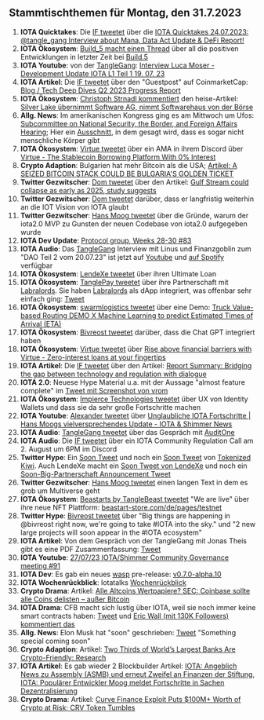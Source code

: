 ## Stammtischthemen für Montag, den 31.7.2023

1. **IOTA Quicktakes**: Die [IF tweetet](https://twitter.com/iota/status/1683401768250605569?s=20) über die [IOTA Quicktakes 24.07.2023: @tangle_gang Interview about Mana, Data Act Update & DeFi Report!](https://www.youtube.com/watch?v=uHPgub0dEDc)
2. **IOTA Ökosystem**: [Build_5 macht einen Thread](https://twitter.com/build5tech/status/1683736793697652736?s=20) über all die positiven Entwicklungen in letzter Zeit bei [Build.5](https://twitter.com/build5tech)
3. **IOTA Youtube**: von der [TangleGang](https://twitter.com/GangTangleTalk): [Interview Luca Moser - Development Update IOTA L1 Teil 1 19. 07. 23](https://www.youtube.com/watch?v=aOuK2T_52aM)
4. **IOTA Artikel**: Die [IF tweetet](https://twitter.com/iota/status/1683930120417841158?s=20) über den "Guestpost" auf CoinmarketCap: [Blog / Tech Deep Dives Q2 2023 Progress Report](https://coinmarketcap.com/community/articles/64a2c779752ef75120c19f3a/)
5. **IOTA Ökosystem**: [Christoph Strnadl kommentiert](https://twitter.com/archimate/status/1683951022190764032?s=20) den heise-Artikel: [Silver Lake übernimmt Software AG, nimmt Softwarehaus von der Börse](https://www.heise.de/news/Software-AG-US-Investor-uebernimmt-aeltestes-deutsches-Softwarehaus-9224926.html)
6. **Allg. News**: Im amerikanischen Kongress ging es am Mittwoch um Ufos: [Subcommittee on National Security, the Border, and Foreign Affairs Hearing](https://www.youtube.com/watch?v=KQ7Dw-739VY); Hier ein [Ausschnitt](https://twitter.com/disclosetv/status/1684234509485473792?s=20), in dem gesagt wird, dass es sogar nicht menschliche Körper gibt 
7. **IOTA Ökosystem**: [Virtue tweetet](https://twitter.com/Virtue_Money/status/1682746130772238337?s=20) über ein AMA in ihrem Discord über [Virtue - The Stablecoin Borrowing Platform With 0% Interest](https://medium.com/@Virtue_Money/introducing-virtue-the-stablecoin-borrowing-platform-with-0-interest-3c6c23f541b7)
8. **Crypto Adaption**: Bulgarien hat mehr Bitcoin als die USA; [Artikel: A SEIZED BITCOIN STACK COULD BE BULGARIA'S GOLDEN TICKET](https://bitcoinmagazine.com/culture/the-future-for-bulgaria-seized-bitcoin)
9. **Twitter Gezwitscher**: [Dom tweetet](https://twitter.com/DomSchiener/status/1683891556682432522?s=20) über den Artikel: [Gulf Stream could collapse as early as 2025, study suggests](https://www.theguardian.com/environment/2023/jul/25/gulf-stream-could-collapse-as-early-as-2025-study-suggests)
10. **Twitter Gezwitscher**: [Dom tweetet](https://twitter.com/DomSchiener/status/1684154972244684800?s=20) darüber, dass er langfristig weiterhin an die IOT Vision von IOTA glaubt
11. **Twitter Gezwitscher**: [Hans Moog tweetet](https://twitter.com/hus_qy/status/1684388380212174849?s=20) über die Gründe, warum der iota2.0 MVP zu Gunsten der neuen Codebase von iota2.0 aufgegeben wurde
12. **IOTA Dev Update**: [Protocol group, Weeks 28-30 #83](https://github.com/iotaledger/research-updates/discussions/83)
13. **IOTA Audio**: Das [TangleGang](https://twitter.com/GangTangleTalk) Interview mit Linus und Finanzgoblin zum "DAO Teil 2 vom 20.07.23" ist jetzt auf [Youtube](https://www.youtube.com/watch?v=XtE6kHBdpBU) und [auf Spotify](https://podcasters.spotify.com/pod/show/tangle-gang/episodes/Interview-mit-Linus-und-Finanzgoblin-DAO-Teil-2-vom-20-07-23-e27bilq) verfügbar
14. **IOTA Ökosystem**: [LendeXe tweetet](https://twitter.com/LendeXeFinance/status/1684322432859906048?s=20) über ihren Ultimate Loan
15. **IOTA Ökosystem**: [TanglePay tweetet](https://twitter.com/tanglepaycom/status/1684444146474577923?s=20) über ihre Partnerschaft mit [Labralords](https://twitter.com/labralords). Sie haben [Labralords](https://labralords.com/) als dApp integriert, was offenbar sehr einfach ging: [Tweet](https://twitter.com/labralords/status/1684439107810754560?s=20)
16. **IOTA Ökosystem**: [swarmlogistics tweetet](https://twitter.com/SwarmLogistics/status/1684493388257665025?s=20) über eine Demo: [Truck Value-based Routing DEMO X Machine Learning to predict Estimated Times of Arrival (ETA)](https://www.youtube.com/watch?v=AmyICINOBbw)
17. **IOTA Ökosystem**: [Bivreost tweetet](https://twitter.com/bivreost/status/1684613618984157193?s=20) darüber, dass die Chat GPT integriert haben
18. **IOTA Ökosystem**: [Virtue tweetet](https://twitter.com/Virtue_Money/status/1684568828423077888?s=20) über [Rise above financial barriers with Virtue - Zero-interest loans at your fingertips](https://virtue.money/)
19. **IOTA Artikel**: Die [IF tweetet](https://twitter.com/iota/status/1684654897717796864?s=20) über den Artikel: [Report Summary: Bridging the gap between technology and regulation with dialogue](https://apolitical.co/solution-articles/en/report-summary-bridging-the-gap-between-technology-and-regulation-with-dialogue)
20. **IOTA 2.0**: Neuese Hype Material u.a. mit der Aussage "almost feature complete" im [Tweet mit Screenshot von vrom](https://twitter.com/Vrom14286662/status/1684784990687510528?s=20)
21. **IOTA Ökosystem**: [Impierce Technologies tweetet](https://twitter.com/ImpierceTech/status/1684473568648724482?s=20) über UX von Identity Wallets und dass sie da sehr große Fortschritte machen
22. **IOTA Youtube**: [Alexander tweetet](https://twitter.com/shortaktien/status/1684919501970681856?s=20) über [Unglaubliche IOTA Fortschritte | Hans Moogs vielversprechendes Update - IOTA & Shimmer News](https://www.youtube.com/watch?v=jpRZTqAccHY)
23. **IOTA Audio**: [TangleGang tweetet](https://twitter.com/GangTangleTalk/status/1684859386701762560?s=20) über das Gespräch mit [AuditOne](https://twitter.com/auditone_team)
24. **IOTA Audio**: Die [IF tweetet](https://twitter.com/iota/status/1684911603064479744?s=20) über ein IOTA Community Regulation Call am 2. August um 6PM im Discord
25. **Twitter Hype**: Ein [Soon Tweet](https://twitter.com/tokenizedkiwi/status/1684932073792913409?s=20) und noch ein [Soon Tweet](https://twitter.com/tokenizedkiwi/status/1685651458505723906?s=20) von [Tokenized Kiwi](https://twitter.com/tokenizedkiwi). Auch LendeXe macht ein [Soon Tweet von LendeXe](https://twitter.com/nozar_lendexe/status/1684836710620831750?s=20) und noch ein [Soon-Big-Partnerschaft Announcement Tweet](https://twitter.com/LendeXeFinance/status/1685915215815196672?s=20)
26. **Twitter Gezwitscher**: [Hans Moog tweetet](https://twitter.com/hus_qy/status/1674490612437905428?s=20) einen langen Text in dem es grob um Multiverse geht
27. **IOTA Ökosystem**: [Beastarts by TangleBeast tweetet](https://twitter.com/tanglebeasts/status/1684959531783053312?s=20) "We are live" über ihre neue NFT Plattform: [beastart-store.com/de/pages/testnet](https://beastart-store.com/de/pages/testnet)
28. **Twitter Hype**: [Bivreost tweetet](https://twitter.com/RodionVikol/status/1684235799137595401?s=20) über "Big things are happening in @bivreost right now, we're going to take #IOTA into the sky." und "2 new large projects will soon appear in the #IOTA ecosystem"
29. **IOTA Artikel**: Von dem Gespräch von der TangleGang mit Jonas Theis gibt es eine PDF Zusammenfassung: [Tweet](https://twitter.com/GangTangleTalk/status/1685195214950920193?s=20)
30. **IOTA Youtube**: [27/07/23 IOTA/Shimmer Community Governance meeting #91](https://www.youtube.com/watch?v=QtPdILChlyI)
31. **IOTA Dev**: Es gab ein neues [wasp](https://github.com/iotaledger/wasp) pre-release: [v0.7.0-alpha.10](https://github.com/iotaledger/wasp/releases/tag/v0.7.0-alpha.10)
32. **IOTA Wochenrückblick**: Iotatalks [Wochenrückblick](https://www.iota-talk.com/index.php?article/310-wochenr%C3%BCckblick-vom-23-bis-29-juli-2023/)
33. **Crypto Drama**: Artikel: [Alle Altcoins Wertpapiere? SEC: Coinbase sollte alle Coins delisten – außer Bitcoin](https://www.btc-echo.de/schlagzeilen/sec-coinbase-sollte-alle-coins-delisten-ausser-bitcoin-168793/)
34. **IOTA Drama**: CFB macht sich lustig über IOTA, weil sie noch immer keine smart contracts haben: [Tweet](https://twitter.com/c___f___b/status/1685625295150219266?s=20) und [Eric Wall (mit 130K Followers) kommentiert das](https://twitter.com/ercwl/status/1685630860307877888?s=20)
35. **Allg. News**: Elon Musk hat "soon" geschrieben: [Tweet](https://twitter.com/elonmusk/status/1685363794090819584?s=20) "Something special coming soon"
36. **Crypto Adaption**: Artikel: [Two Thirds of World’s Largest Banks Are Crypto-Friendly: Research](https://cryptopotato.com/two-thirds-of-worlds-largest-banks-are-crypto-friendly-research/)
37. **IOTA Artikel**: Es gab wieder 2 Blockbuilder Artikel: [IOTA: Angeblich News zu Assembly (ASMB) und erneut Zweifel an Finanzen der Stiftung](https://block-builders.de/iota-angeblich-news-zu-assembly-asmb-und-erneut-zweifel-an-finanzen-der-stiftung/), [IOTA: Populärer Entwickler Moog meldet Fortschritte in Sachen Dezentralisierung](https://block-builders.de/iota-populaerer-entwickler-moog-meldet-fortschritte-in-sachen-dezentralisierung/)
38. **Crypto Drama**: Artikel: [Curve Finance Exploit Puts $100M+ Worth of Crypto at Risk; CRV Token Tumbles](https://www.coindesk.com/business/2023/07/30/curve-finance-exploit-puts-100m-worth-of-crypto-at-risk/?utm_term=organic&utm_source=twitter&utm_campaign=coindesk_main&utm_content=editorial&utm_medium=social)
